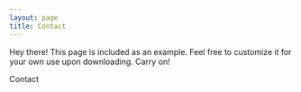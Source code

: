 ```yaml
---
layout: page
title: Contact
---
```


<p class="message">
  Hey there! This page is included as an example. Feel free to customize it for your own use upon downloading. Carry on!
</p>

Contact
